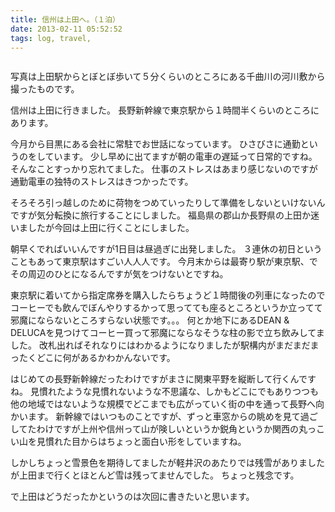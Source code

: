 ```yaml
---
title: 信州は上田へ。（１泊）
date: 2013-02-11 05:52:52
tags: log, travel, 
---
```

<p><a href="http://www.flickr.com/photos/shigeki_takeguchi/8461797322/in/photostream"><img src="http://farm9.staticflickr.com/8383/8461797322_88264426a1.jpg" alt="" /></a></p>
写真は上田駅からとぼとぼ歩いて５分くらいのところにある千曲川の河川敷から撮ったものです。

信州は上田に行きました。
長野新幹線で東京駅から１時間半くらいのところにあります。

今月から目黒にある会社に常駐でお世話になっています。
ひさびさに通勤というのをしています。
少し早めに出てますが朝の電車の遅延って日常的ですね。そんなことすっかり忘れてました。
仕事のストレスはあまり感じないのですが通勤電車の独特のストレスはきつかったです。

そろそろ引っ越しのために荷物をつめていったりして準備をしないといけないんですが気分転換に旅行することにしました。
福島県の郡山か長野県の上田か迷いましたが今回は上田に行くことにしました。

朝早くでればいいんですが1日目は昼過ぎに出発しました。
３連休の初日ということもあって東京駅はすごい人人人です。
今月末からは最寄り駅が東京駅、でその周辺のひとになるんですが気をつけないとですね。

東京駅に着いてから指定席券を購入したらちょうど１時間後の列車になったのでコーヒーでも飲んでぼんやりするかって思ってても座るところというか立ってて邪魔にならないところすらない状態です。。。
何とか地下にあるDEAN & DELUCAを見つけてコーヒー買って邪魔にならなそうな柱の影で立ち飲みしてました。
改札出ればそれなりにはわかるようになりましたが駅構内がまだまだまったくどこに何があるかわかんないです。

はじめての長野新幹線だったわけですがまさに関東平野を縦断して行くんですね。
見慣れたような見慣れないような不思議な、しかもどこにでもありつつも他の地域ではないような規模でどこまでも広がっていく街の中を通って長野へ向かいます。
新幹線ではいつものことですが、ずっと車窓からの眺めを見て過ごしてたわけですが上州や信州って山が険しいというか鋭角というか関西の丸っこい山を見慣れた目からはちょっと面白い形をしていますね。

しかしちょっと雪景色を期待してましたが軽井沢のあたりでは残雪がありましたが上田まで行くとほとんど雪は残ってませんでした。
ちょっと残念です。

で上田はどうだったかというのは次回に書きたいと思います。

